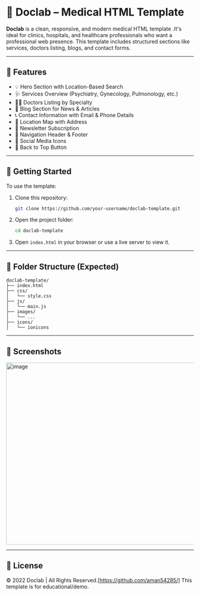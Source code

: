 # 🏥 Doclab – Medical HTML Template

**Doclab** is a clean, responsive, and modern medical HTML template .It's ideal for clinics, hospitals, and healthcare professionals who want a professional web presence. This template includes structured sections like services, doctors listing, blogs, and contact forms.

---

## 📌 Features

- 💡 Hero Section with Location-Based Search
- 🩺 Services Overview (Psychiatry, Gynecology, Pulmonology, etc.)
- 👨‍⚕️ Doctors Listing by Specialty
- 📰 Blog Section for News & Articles
- 📞 Contact Information with Email & Phone Details
- 📍 Location Map with Address
- 📧 Newsletter Subscription
- 🧭 Navigation Header & Footer
- 📱 Social Media Icons
- 🔼 Back to Top Button

---

## 🚀 Getting Started

To use the template:

1. Clone this repository:
   ```bash
   git clone https://github.com/your-username/doclab-template.git
   ```
2. Open the project folder:
   ```bash
   cd doclab-template
   ```
3. Open `index.html` in your browser or use a live server to view it.

---

## 🧩 Folder Structure (Expected)

```
doclab-template/
├── index.html
├── css/
│   └── style.css
├── js/
│   └── main.js
├── images/
│   └── ...
├── icons/
│   └── ionicons
```

---

## 📸 Screenshots

<img width="912" height="487" alt="image" src="https://github.com/user-attachments/assets/fe48d3f1-c66e-44ec-b22a-44aaebd9046c" />


---


## 🧾 License

&copy; 2022 Doclab | All Rights Reserved.[https://github.com/aman54285/] 
This template is for educational/demo.
